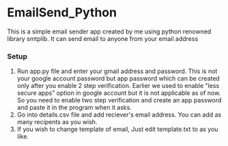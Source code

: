 # EmailSend_Python

This is a simple email sender app created by me using python renowned library smtplib. It can send email to anyone from your email address

### Setup
1. Run app.py file and enter your gmail address and password. This is not your google account password but app password which can be created only after you enable 2 step verification. Earlier we used to enable "less secure apps" option in google account but it is not applicable as of now. So you need to enable two step verification and create an app password and paste it in the program when it asks.
2. Go into details.csv file and add reciever's email address. You can add as many recipents as you wish.
3. If you wish to change template of email, Just edit template.txt to as you like.
